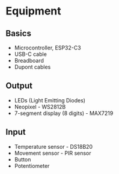 # Equipment


## Basics

* Microcontroller, ESP32-C3
* USB-C cable
* Breadboard
* Dupont cables


## Output

* LEDs (Light Emitting Diodes)
* Neopixel - WS2812B
* 7-segment display (8 digits) - MAX7219


## Input

* Temperature sensor - DS18B20
* Movement sensor - PIR sensor
* Button
* Potentiometer


